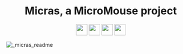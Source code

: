 <h1 align="center">
    Micras, a MicroMouse project
</h1>

<p align="center">
<img src="https://img.shields.io/badge/ROS%20version-humble-informational?style=for-the-badge" height="30" href="http://wiki.ros.org/humble"/>
<img src="https://img.shields.io/badge/Gazebo%20version-fortress-important?style=for-the-badge" height="30" href="http://gazebosim.org/"/> 
<img src="https://forthebadge.com/images/badges/made-with-c-plus-plus.svg" height="30" href ="https://forthebadge.com"/>
<img src="https://forthebadge.com/images/badges/built-with-love.svg" height="30" href ="https://forthebadge.com"/>
</p>

![_micras_readme](https://github.com/Team-Micras/.github/assets/62271285/4b87497e-2f0e-46c0-90dc-24fc5e888c8c)

<!--

**Here are some ideas to get you started:**

🙋‍♀️ A short introduction - what is your organization all about?
🌈 Contribution guidelines - how can the community get involved?
👩‍💻 Useful resources - where can the community find your docs? Is there anything else the community should know?
🍿 Fun facts - what does your team eat for breakfast?
🧙 Remember, you can do mighty things with the power of [Markdown](https://docs.github.com/github/writing-on-github/getting-started-with-writing-and-formatting-on-github/basic-writing-and-formatting-syntax)
-->
